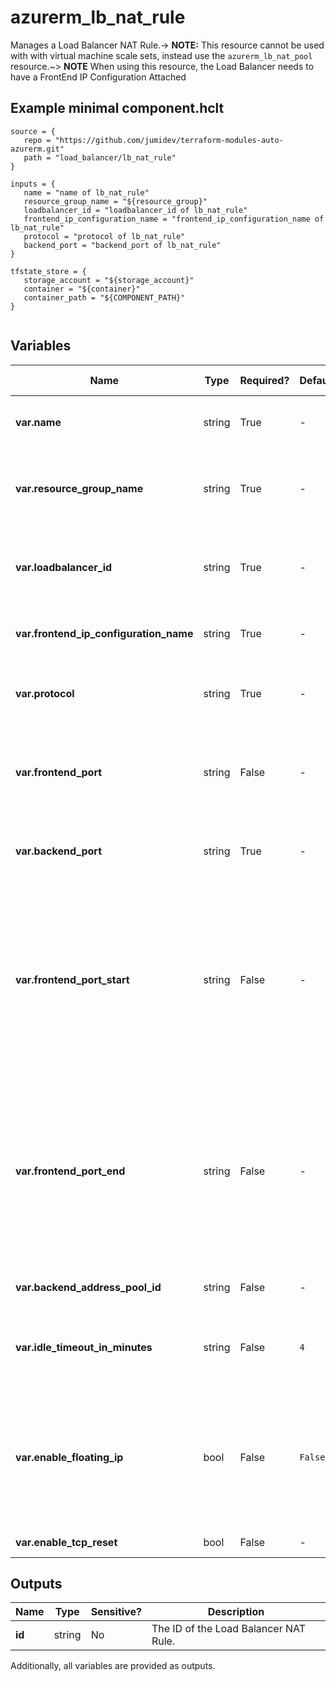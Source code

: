 # azurerm_lb_nat_rule

Manages a Load Balancer NAT Rule.-> **NOTE:** This resource cannot be used with with virtual machine scale sets, instead use the `azurerm_lb_nat_pool` resource.~> **NOTE** When using this resource, the Load Balancer needs to have a FrontEnd IP Configuration Attached

## Example minimal component.hclt

```hcl
source = {
   repo = "https://github.com/jumidev/terraform-modules-auto-azurerm.git" 
   path = "load_balancer/lb_nat_rule" 
}

inputs = {
   name = "name of lb_nat_rule" 
   resource_group_name = "${resource_group}" 
   loadbalancer_id = "loadbalancer_id of lb_nat_rule" 
   frontend_ip_configuration_name = "frontend_ip_configuration_name of lb_nat_rule" 
   protocol = "protocol of lb_nat_rule" 
   backend_port = "backend_port of lb_nat_rule" 
}

tfstate_store = {
   storage_account = "${storage_account}" 
   container = "${container}" 
   container_path = "${COMPONENT_PATH}" 
}


```

## Variables

| Name | Type | Required? |  Default  |  possible values |  Description |
| ---- | ---- | --------- |  ----------- | ----------- | ----------- |
| **var.name** | string | True | -  |  -  |  Specifies the name of the NAT Rule. Changing this forces a new resource to be created. | 
| **var.resource_group_name** | string | True | -  |  -  |  The name of the resource group in which to create the resource. Changing this forces a new resource to be created. | 
| **var.loadbalancer_id** | string | True | -  |  -  |  The ID of the Load Balancer in which to create the NAT Rule. Changing this forces a new resource to be created. | 
| **var.frontend_ip_configuration_name** | string | True | -  |  -  |  The name of the frontend IP configuration exposing this rule. | 
| **var.protocol** | string | True | -  |  `Udp`, `Tcp`, `All`  |  The transport protocol for the external endpoint. Possible values are `Udp`, `Tcp` or `All`. | 
| **var.frontend_port** | string | False | -  |  -  |  The port for the external endpoint. Port numbers for each Rule must be unique within the Load Balancer. Possible values range between 1 and 65534, inclusive. | 
| **var.backend_port** | string | True | -  |  -  |  The port used for internal connections on the endpoint. Possible values range between 1 and 65535, inclusive. | 
| **var.frontend_port_start** | string | False | -  |  -  |  The port range start for the external endpoint. This property is used together with BackendAddressPool and FrontendPortRangeEnd. Individual inbound NAT rule port mappings will be created for each backend address from BackendAddressPool. Acceptable values range from 1 to 65534, inclusive. | 
| **var.frontend_port_end** | string | False | -  |  -  |  The port range end for the external endpoint. This property is used together with BackendAddressPool and FrontendPortRangeStart. Individual inbound NAT rule port mappings will be created for each backend address from BackendAddressPool. Acceptable values range from 1 to 65534, inclusive. | 
| **var.backend_address_pool_id** | string | False | -  |  -  |  Specifies a reference to backendAddressPool resource. | 
| **var.idle_timeout_in_minutes** | string | False | `4`  |  `4`, `30`  |  Specifies the idle timeout in minutes for TCP connections. Valid values are between `4` and `30` minutes. Defaults to `4` minutes. | 
| **var.enable_floating_ip** | bool | False | `False`  |  -  |  Are the Floating IPs enabled for this Load Balancer Rule? A "floating” IP is reassigned to a secondary server in case the primary server fails. Required to configure a SQL AlwaysOn Availability Group. Defaults to `false`. | 
| **var.enable_tcp_reset** | bool | False | -  |  -  |  Is TCP Reset enabled for this Load Balancer Rule? | 



## Outputs

| Name | Type | Sensitive? | Description |
| ---- | ---- | --------- | --------- |
| **id** | string | No  | The ID of the Load Balancer NAT Rule. | 

Additionally, all variables are provided as outputs.
